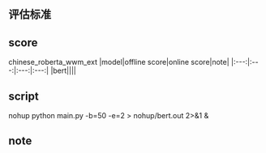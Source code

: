 ## 评估标准

## score

chinese_roberta_wwm_ext
|model|offline score|online score|note|
|:---:|:---:|:---:|:---:|
|bert||||

## script
nohup python main.py -b=50 -e=2 > nohup/bert.out 2>&1 &  

## note


